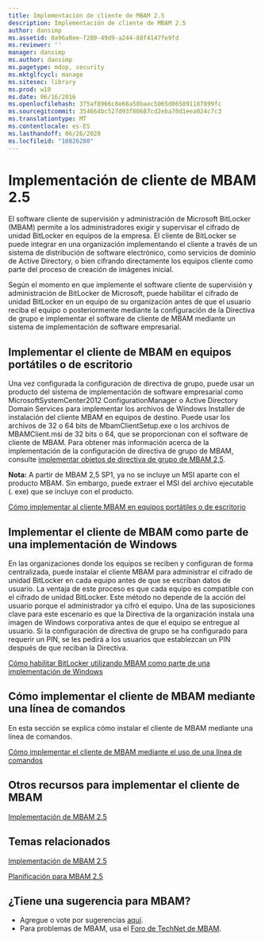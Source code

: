 ```yaml
---
title: Implementación de cliente de MBAM 2.5
description: Implementación de cliente de MBAM 2.5
author: dansimp
ms.assetid: 0a96a0ee-f280-49d9-a244-88f4147fe9fd
ms.reviewer: ''
manager: dansimp
ms.author: dansimp
ms.pagetype: mdop, security
ms.mktglfcycl: manage
ms.sitesec: library
ms.prod: w10
ms.date: 06/16/2016
ms.openlocfilehash: 375af8966c8e66a58baec5065d065891187899fc
ms.sourcegitcommit: 354664bc527d93f80687cd2eba70d1eea024c7c3
ms.translationtype: MT
ms.contentlocale: es-ES
ms.lasthandoff: 06/26/2020
ms.locfileid: "10826280"
---
```

# Implementación de cliente de MBAM 2.5


El software cliente de supervisión y administración de Microsoft BitLocker (MBAM) permite a los administradores exigir y supervisar el cifrado de unidad BitLocker en equipos de la empresa. El cliente de BitLocker se puede integrar en una organización implementando el cliente a través de un sistema de distribución de software electrónico, como servicios de dominio de Active Directory, o bien cifrando directamente los equipos cliente como parte del proceso de creación de imágenes inicial.

Según el momento en que implemente el software cliente de supervisión y administración de BitLocker de Microsoft, puede habilitar el cifrado de unidad BitLocker en un equipo de su organización antes de que el usuario reciba el equipo o posteriormente mediante la configuración de la Directiva de grupo e implementar el software de cliente de MBAM mediante un sistema de implementación de software empresarial.

## Implementar el cliente de MBAM en equipos portátiles o de escritorio


Una vez configurada la configuración de directiva de grupo, puede usar un producto del sistema de implementación de software empresarial como MicrosoftSystemCenter2012 ConfigurationManager o Active Directory Domain Services para implementar los archivos de Windows Installer de instalación del cliente MBAM en equipos de destino. Puede usar los archivos de 32 o 64 bits de MbamClientSetup.exe o los archivos de MBAMClient.msi de 32 bits o 64, que se proporcionan con el software de cliente de MBAM. Para obtener más información acerca de la implementación de la configuración de directiva de grupo de MBAM, consulte [implementar objetos de directiva de grupo de MBAM 2,5](deploying-mbam-25-group-policy-objects.md).

**Nota:**  A partir de MBAM 2,5 SP1, ya no se incluye un MSI aparte con el producto MBAM. Sin embargo, puede extraer el MSI del archivo ejecutable (. exe) que se incluye con el producto.

 

[Cómo implementar al cliente MBAM en equipos portátiles o de escritorio](how-to-deploy-the-mbam-client-to-desktop-or-laptop-computers-mbam-25.md)

## Implementar el cliente de MBAM como parte de una implementación de Windows


En las organizaciones donde los equipos se reciben y configuran de forma centralizada, puede instalar el cliente MBAM para administrar el cifrado de unidad BitLocker en cada equipo antes de que se escriban datos de usuario. La ventaja de este proceso es que cada equipo es compatible con el cifrado de unidad BitLocker. Este método no depende de la acción del usuario porque el administrador ya cifró el equipo. Una de las suposiciones clave para este escenario es que la Directiva de la organización instala una imagen de Windows corporativa antes de que el equipo se entregue al usuario. Si la configuración de directiva de grupo se ha configurado para requerir un PIN, se les pedirá a los usuarios que establezcan un PIN después de que reciban la Directiva.

[Cómo habilitar BitLocker utilizando MBAM como parte de una implementación de Windows](how-to-enable-bitlocker-by-using-mbam-as-part-of-a-windows-deploymentmbam-25.md)

## Cómo implementar el cliente de MBAM mediante una línea de comandos


En esta sección se explica cómo instalar el cliente de MBAM mediante una línea de comandos.

[Cómo implementar el cliente de MBAM mediante el uso de una línea de comandos](how-to-deploy-the-mbam-client-by-using-a-command-line.md)

## Otros recursos para implementar el cliente de MBAM


[Implementación de MBAM 2.5](deploying-mbam-25.md)



## Temas relacionados


[Implementación de MBAM 2.5](deploying-mbam-25.md)

[Planificación para MBAM 2.5](planning-for-mbam-25.md)

 
## ¿Tiene una sugerencia para MBAM?
- Agregue o vote por sugerencias [aquí](http://mbam.uservoice.com/forums/268571-microsoft-bitlocker-administration-and-monitoring). 
- Para problemas de MBAM, usa el [Foro de TechNet de MBAM](https://social.technet.microsoft.com/Forums/home?forum=mdopmbam).
 





